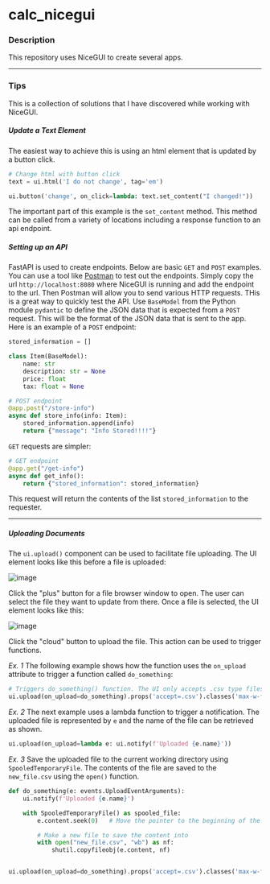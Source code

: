 # calc_nicegui

### Description
This repository uses NiceGUI to create several apps.

---
### Tips
This is a collection of solutions that I have discovered while working with NiceGUI.
##### Update a Text Element
The easiest way to achieve this is using an html element that is updated by a button click.
```python
# Change html with button click
text = ui.html('I do not change', tag='em')

ui.button('change', on_click=lambda: text.set_content("I changed!"))
```
The important part of this example is the `set_content` method. This method can be called from a variety of locations including a response function to an api endpoint.

##### Setting up an API
FastAPI is used to create endpoints. Below are basic `GET` and `POST` examples. You can use a tool like [Postman](https://www.postman.com/) to test out the endpoints. Simply copy the url `http://localhost:8080` where NiceGUI is running and add the endpoint to the url. Then Postman will allow you to send various HTTP requests. THis is a great way to quickly test the API. Use `BaseModel` from the Python module `pydantic` to define the JSON data that is expected from a `POST` request. This will be the format of the JSON data that is sent to the app. Here is an example of a `POST` endpoint:
```python
stored_information = []

class Item(BaseModel):
    name: str
    description: str = None
    price: float
    tax: float = None

# POST endpoint
@app.post("/store-info")
async def store_info(info: Item):
    stored_information.append(info)
    return {"message": "Info Stored!!!!"}
```
`GET` requests are simpler:
```python
# GET endpoint
@app.get("/get-info")
async def get_info():
    return {"stored_information": stored_information}
```
This request will return the contents of the list `stored_information` to the requester.

---
##### Uploading Documents
The `ui.upload()` component can be used to facilitate file uploading. The UI element looks like this before a file is uploaded:

![image](https://github.com/jmart5/calc_nicegui/assets/93228623/39bfdfe1-dc40-434f-80e5-da7c91f07c29)

Click the "plus" button for a file browser window to open. The user can select the file they want to update from there. Once a file is selected, the UI element looks like this: 

![image](https://github.com/jmart5/calc_nicegui/assets/93228623/c1d6228f-9c26-49b4-be03-23ee36c822a5)

Click the "cloud" button to upload the file. This action can be used to trigger functions. 

*Ex. 1* The following example shows how the function uses the `on_upload` attribute to trigger a function called `do_something`:
```python
# Triggers do_something() function. The UI only accepts .csv type files. 
ui.upload(on_upload=do_something).props('accept=.csv').classes('max-w-full')
```
*Ex. 2* The next example uses a lambda function to trigger a notification. The uploaded file is represented by `e` and the name of the file can be retrieved as shown. 
```python
ui.upload(on_upload=lambda e: ui.notify(f'Uploaded {e.name}'))
```

*Ex. 3* Save the uploaded file to the current working directory using `SpooledTemporaryFile`. The contents of the file are saved to the `new_file.csv` using the `open()` function.
```python
def do_something(e: events.UploadEventArguments):
    ui.notify(f'Uploaded {e.name}')

    with SpooledTemporaryFile() as spooled_file:
        e.content.seek(0)   # Move the pointer to the beginning of the file

        # Make a new file to save the content into
        with open("new_file.csv", "wb") as nf:
            shutil.copyfileobj(e.content, nf)


ui.upload(on_upload=do_something).props('accept=.csv').classes('max-w-full')
```

